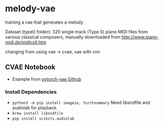 # melody-vae
training a vae that generates a melody

Dataset (type0 folder): 320 single-track (Type 0) piano MIDI files from various classical composers, manually downloaded from http://www.piano-midi.de/midicoll.htm

changing from using vae -> cvae, vae with cnn


## CVAE Notebook
- Example from [pytorch-vae Github](https://github.com/sksq96/pytorch-vae) 
### Install Dependencies
- `python3 -m pip install imageio, torchsummary`
Need libsndfile and audiolab for playback.
- `brew install libsndfile`
- `pip install scikits.audiolab`
